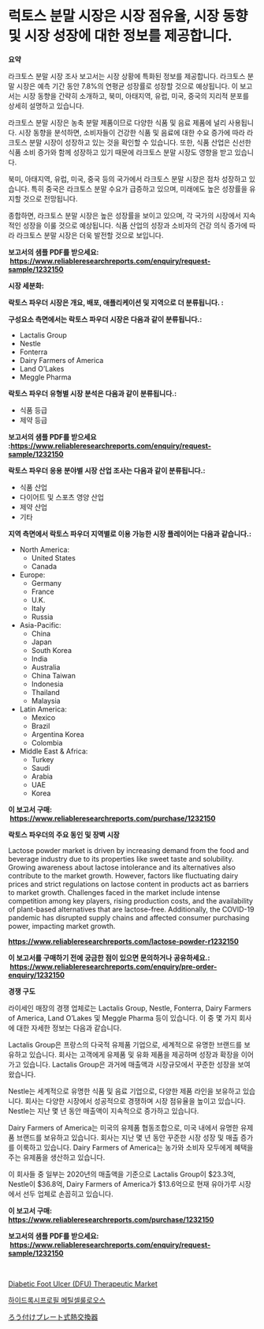 <p><h1>럭토스 분말 시장은 시장 점유율, 시장 동향 및 시장 성장에 대한 정보를 제공합니다.</h1></p><p><strong>요약</strong></p>
<p><p>라크토스 분말 시장 조사 보고서는 시장 상황에 특화된 정보를 제공합니다. 라크토스 분말 시장은 예측 기간 동안 7.8%의 연평균 성장률로 성장할 것으로 예상됩니다. 이 보고서는 시장 동향을 간략히 소개하고, 북미, 아태지역, 유럽, 미국, 중국의 지리적 분포를 상세히 설명하고 있습니다.</p><p>라크토스 분말 시장은 농축 분말 제품이므로 다양한 식품 및 음료 제품에 널리 사용됩니다. 시장 동향을 분석하면, 소비자들이 건강한 식품 및 음료에 대한 수요 증가에 따라 라크토스 분말 시장이 성장하고 있는 것을 확인할 수 있습니다. 또한, 식품 산업은 신선한 식품 소비 증가와 함께 성장하고 있기 때문에 라크토스 분말 시장도 영향을 받고 있습니다.</p><p>북미, 아태지역, 유럽, 미국, 중국 등의 국가에서 라크토스 분말 시장은 점차 성장하고 있습니다. 특히 중국은 라크토스 분말 수요가 급증하고 있으며, 미래에도 높은 성장률을 유지할 것으로 전망됩니다.</p><p>종합하면, 라크토스 분말 시장은 높은 성장률을 보이고 있으며, 각 국가의 시장에서 지속적인 성장을 이룰 것으로 예상됩니다. 식품 산업의 성장과 소비자의 건강 의식 증가에 따라 라크토스 분말 시장은 더욱 발전할 것으로 보입니다.</p></p>
<p><strong>보고서의 샘플 PDF를 받으세요: &nbsp;<a href="https://www.reliableresearchreports.com/enquiry/request-sample/1232150">https://www.reliableresearchreports.com/enquiry/request-sample/1232150</a></strong></p>
<p><strong>시장 세분화:</strong></p>
<p><strong> 락토스 파우더 시장은 개요, 배포, 애플리케이션 및 지역으로 더 분류됩니다. :</strong></p>
<p><strong>구성요소 측면에서는 락토스 파우더 시장은 다음과 같이 분류됩니다.:</strong></p>
<p><ul><li>Lactalis Group</li><li>Nestle</li><li>Fonterra</li><li>Dairy Farmers of America</li><li>Land O’Lakes</li><li>Meggle Pharma</li></ul></p>
<p><strong> 락토스 파우더 유형별 시장 분석은 다음과 같이 분류됩니다.:</strong></p>
<p><ul><li>식품 등급</li><li>제약 등급</li></ul></p>
<p><strong>보고서의 샘플 PDF를 받으세요 :<a href="https://www.reliableresearchreports.com/enquiry/request-sample/1232150">https://www.reliableresearchreports.com/enquiry/request-sample/1232150</a></strong></p>
<p><strong> 락토스 파우더 응용 분야별 시장 산업 조사는 다음과 같이 분류됩니다.:</strong></p>
<p><ul><li>식품 산업</li><li>다이어트 및 스포츠 영양 산업</li><li>제약 산업</li><li>기타</li></ul></p>
<p><strong>지역 측면에서 락토스 파우더 지역별로 이용 가능한 시장 플레이어는 다음과 같습니다.:</strong></p>
<p><ul>
    <li>
        North America:
        <ul>
            <li>United States</li>
            <li>Canada</li>
        </ul>
    </li>
    <li>
        Europe:
        <ul>
            <li>Germany</li>
            <li>France</li>
            <li>U.K.</li>
            <li>Italy</li>
            <li>Russia</li>
        </ul>
    </li>
    <li>
        Asia-Pacific:
        <ul>
            <li>China</li>
            <li>Japan</li>
            <li>South Korea</li>
            <li>India</li>
            <li>Australia</li>
            <li>China Taiwan</li>
            <li>Indonesia</li>
            <li>Thailand</li>
            <li>Malaysia</li>
        </ul>
    </li>
    <li>
        Latin America:
        <ul>
            <li>Mexico</li>
            <li>Brazil</li>
            <li>Argentina Korea</li>
            <li>Colombia</li>
        </ul>
    </li>
    <li>
        Middle East & Africa:
        <ul>
            <li>Turkey</li>
            <li>Saudi</li>
            <li>Arabia</li>
            <li>UAE</li>
            <li>Korea</li>
        </ul>
    </li>
    </ul></p>
<p><strong>이 보고서 구매: &nbsp;<a href="https://www.reliableresearchreports.com/purchase/1232150">https://www.reliableresearchreports.com/purchase/1232150</a></strong></p>
<p><strong>락토스 파우더의 주요 동인 및 장벽 시장</strong></p>
<p><p>Lactose powder market is driven by increasing demand from the food and beverage industry due to its properties like sweet taste and solubility. Growing awareness about lactose intolerance and its alternatives also contribute to the market growth. However, factors like fluctuating dairy prices and strict regulations on lactose content in products act as barriers to market growth. Challenges faced in the market include intense competition among key players, rising production costs, and the availability of plant-based alternatives that are lactose-free. Additionally, the COVID-19 pandemic has disrupted supply chains and affected consumer purchasing power, impacting market growth.</p></p>
<p><strong><a href="https://www.reliableresearchreports.com/lactose-powder-r1232150">https://www.reliableresearchreports.com/lactose-powder-r1232150</a></strong></p>
<p><strong>이 보고서를 구매하기 전에 궁금한 점이 있으면 문의하거나 공유하세요.: &nbsp;<a href="https://www.reliableresearchreports.com/enquiry/pre-order-enquiry/1232150">https://www.reliableresearchreports.com/enquiry/pre-order-enquiry/1232150</a></strong></p>
<p><strong>경쟁 구도</strong></p>
<p><p>라이세인 매장의 경쟁 업체로는 Lactalis Group, Nestle, Fonterra, Dairy Farmers of America, Land O’Lakes 및 Meggle Pharma 등이 있습니다. 이 중 몇 가지 회사에 대한 자세한 정보는 다음과 같습니다.</p><p>Lactalis Group은 프랑스의 다국적 유제품 기업으로, 세계적으로 유명한 브랜드를 보유하고 있습니다. 회사는 고객에게 유제품 및 유화 제품을 제공하며 성장과 확장을 이어가고 있습니다. Lactalis Group은 과거에 매출액과 시장규모에서 꾸준한 성장을 보여왔습니다.</p><p>Nestle는 세계적으로 유명한 식품 및 음료 기업으로, 다양한 제품 라인을 보유하고 있습니다. 회사는 다양한 시장에서 성공적으로 경쟁하며 시장 점유율을 높이고 있습니다. Nestle는 지난 몇 년 동안 매출액이 지속적으로 증가하고 있습니다.</p><p>Dairy Farmers of America는 미국의 유제품 협동조합으로, 미국 내에서 유명한 유제품 브랜드를 보유하고 있습니다. 회사는 지난 몇 년 동안 꾸준한 시장 성장 및 매출 증가를 이룩하고 있습니다. Dairy Farmers of America는 농가와 소비자 모두에게 혜택을 주는 유제품을 생산하고 있습니다.</p><p>이 회사들 중 일부는 2020년의 매출액을 기준으로 Lactalis Group이 $23.3억, Nestle이 $36.8억, Dairy Farmers of America가 $13.6억으로 현재 유아가루 시장에서 선두 업체로 손꼽히고 있습니다.</p></p>
<p><strong>이 보고서 구매: &nbsp; <a href="https://www.reliableresearchreports.com/purchase/1232150">https://www.reliableresearchreports.com/purchase/1232150</a></strong></p>
<p><strong>보고서의 샘플 PDF를 받으세요: &nbsp;<a href="https://www.reliableresearchreports.com/enquiry/request-sample/1232150">https://www.reliableresearchreports.com/enquiry/request-sample/1232150</a></strong><strong></strong></p>
<p>&nbsp;</p>
<p><p><a href="https://github.com/PeterParrish5/Market-Research-Report-List-4/blob/main/diabetic-foot-ulcer-dfu-therapeutic-market.md">Diabetic Foot Ulcer (DFU) Therapeutic Market</a></p><p><a href="https://github.com/trmesnao7959541/Market-Research-Report-List-1/blob/main/954062122337.md">하이드록시프로필 메틸셀룰로오스</a></p><p><a href="https://github.com/xnljig2898992/Market-Research-Report-List-1/blob/main/252321424362.md">ろう付けプレート式熱交換器</a></p></p>
